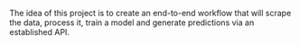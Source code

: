 The idea of this project is to create an end-to-end workflow that will scrape the data, process it, train a model 
and generate predictions via an established API.  